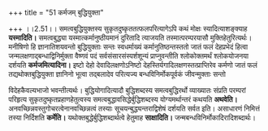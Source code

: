 +++
title = "51 कर्मजम् बुद्धियुक्ता"

+++
।।2.51।। समत्वबुद्धियुक्तस्य सुकृतदुष्कृततत्फलपरित्यागेऽपि कथं मोक्षः
स्यादित्याशङ्क्याह **यस्मादिति।** समत्वबुद्ध्या
यस्मात्कर्मानुष्ठीयमानं दुरितादि त्याजयति तस्मात्परम्परयासौ
मुक्तिहेतुरित्यर्थः। मनीषिणो हि ज्ञानातिशयवन्तो बुद्धियुक्ताः सन्तः
स्वधर्माख्यं कर्मानुतिष्ठन्तस्ततो जातं फलं देहप्रभेदं हित्वा
जन्मलक्षणाद्बन्धाद्विनिर्मुक्ता वैष्णवं पदं सर्वसंसारसंस्पर्शशून्यं
प्राप्नुवन्तीति श्लोकोक्तमर्थं श्लोकयोजनया दर्शयति
**कर्मजमित्यादिना।** इष्टो देहो देवादिलक्षणोऽनिष्टो
देहस्तिर्यगादिलक्षणस्तत्प्राप्तिरेव कर्मणो जातं फलं
तद्यथोक्तबुद्धियुक्ता ज्ञानिनो भूत्वा तद्बलादेव परित्यज्य
बन्धविनिर्मोकपूर्वकं जीवन्मुक्ताः सन्तो  
  
विदेहकैवल्यभाजो भवन्तीत्यर्थः। बुद्धियोगादित्यादौ बुद्धिशब्दस्य
समत्वबुद्धिरर्थो व्याख्यातः संप्रति परम्परां परिहृत्य
सुकृतदुष्कृतप्रहाणहेतुत्वस्य समत्वबुद्धावसिद्धेर्बुद्धिशब्दस्य
योग्यमर्थान्तरं कथयति **अथवेति।**
अनवच्छिन्नवस्तुगोचरत्वेनानवच्छिन्नत्वं तस्याः सूचयन्बुद्ध्यन्तराद्विशेषं
दर्शयति सर्वत इति। असाधारणं निमित्तं तस्या निर्दिशति **कर्मेति।**
यथोक्तबुद्धेर्बुद्धिशब्दार्थत्वे हेतुमाह **साक्षादिति।**
जन्मबन्धविनिर्मोकादिरादिशब्दार्थः।  
